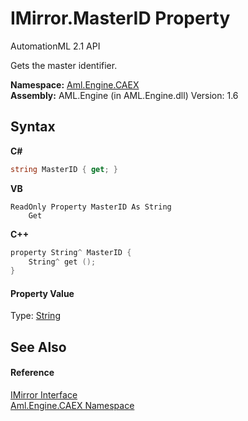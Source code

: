 # IMirror.MasterID Property 
AutomationML 2.1 API 

Gets the master identifier.

**Namespace:**&nbsp;<a href="N_Aml_Engine_CAEX">Aml.Engine.CAEX</a><br />**Assembly:**&nbsp;AML.Engine (in AML.Engine.dll) Version: 1.6

## Syntax

**C#**<br />
``` C#
string MasterID { get; }
```

**VB**<br />
``` VB
ReadOnly Property MasterID As String
	Get
```

**C++**<br />
``` C++
property String^ MasterID {
	String^ get ();
}
```


#### Property Value
Type: <a href="https://docs.microsoft.com/dotnet/api/system.string" target="_parent" rel="noopener noreferrer">String</a>

## See Also


#### Reference
<a href="T_Aml_Engine_CAEX_IMirror">IMirror Interface</a><br /><a href="N_Aml_Engine_CAEX">Aml.Engine.CAEX Namespace</a><br />